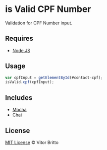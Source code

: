# is Valid CPF Number

Validation for CPF Number input.


## Requires

- [Node.JS](http://nodejs.org/)


## Usage

```javascript
var cpfInput = getElementById(#contact-cpf);
isValid.cpf(cpfInput);
```


## Includes

- [Mocha](http://visionmedia.github.io/mocha/)
- [Chai](http://chaijs.com/)


## License

[MIT License](http://vitorbritto.mit-license.org/) © Vitor Britto
